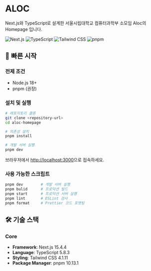 # ALOC

Next.js와 TypeScript로 설계한 서울시립대학교 컴퓨터과학부 소모임 Aloc의 Homepage 입니다.

![Next.js](https://img.shields.io/badge/Next.js-15.4.4-black?logo=next.js)
![TypeScript](https://img.shields.io/badge/TypeScript-5.8.3-blue?logo=typescript)
![Tailwind CSS](https://img.shields.io/badge/Tailwind_CSS-4.1.11-06B6D4?logo=tailwindcss)
![pnpm](https://img.shields.io/badge/pnpm-10.13.1-orange?logo=pnpm)

## 🚀 빠른 시작

### 전제 조건

- Node.js 18+
- pnpm (권장)

### 설치 및 실행

```bash
# 레포지토리 클론
git clone <repository-url>
cd aloc-homepage

# 의존성 설치
pnpm install

# 개발 서버 실행
pnpm dev
```

브라우저에서 [http://localhost:3000](http://localhost:3000)으로 접속하세요.

### 사용 가능한 스크립트

```bash
pnpm dev        # 개발 서버 실행
pnpm bulid      # 프로덕션 빌드
pnpm start      # 프로덕션 서버 실행
pnpm lint       # ESLint 검사
pnpm format     # Prettier 코드 포맷팅
```

## 🛠 기술 스택

### Core

- **Framework**: Next.js 15.4.4
- **Language**: TypeScript 5.8.3
- **Styling**: Tailwind CSS 4.1.11
- **Package Manager**: pnpm 10.13.1
